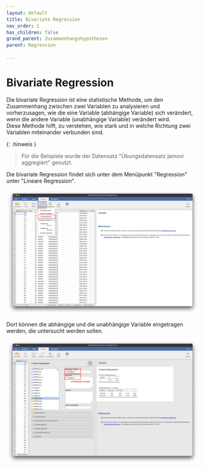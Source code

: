 ```yaml
---
layout: default
title: Bivariate Regression
nav_order: 1
has_children: false
grand_parent: Zusammenhangshypothesen
parent: Regression

---
```


# Bivariate Regression
Die bivariate Regression ist eine statistische Methode, um den Zusammenhang zwischen zwei Variablen zu analysieren und vorherzusagen, wie die eine Variable (abhängige Variable) sich verändert, wenn die andere Variable (unabhängige Variable) verändert wird. <br>
Diese Methode hilft, zu verstehen, wie stark und in welche Richtung zwei Variablen miteinander verbunden sind.

{: .hinweis }
> Für die Beispiele wurde der Datensatz "Übungsdatensatz jamovi aggregiert" genutzt.

Die bivariate Regression findet sich unter dem Menüpunkt "Regression" unter "Lineare Regression".

<a href="./pics/05_03_01_01.png" target="_blank">
  <img src="./pics/05_03_01_01.png"/>
</a>

Dort können die abhängige und die unabhängige Variable eingetragen werden, die untersucht werden sollen.

<a href="./pics/05_03_01_02.png" target="_blank">
  <img src="./pics/05_03_01_02.png"/>
</a>